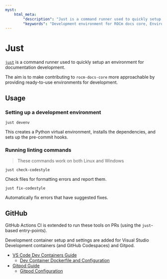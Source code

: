 ```yaml
---
myst:
    html_meta:
        "description": "Just is a command runner used to quickly setup an environment for documentation development"
        "keywords": "Development environment for ROCm docs core, Environment for documentation development, Development environment for ROCm documentation, Just, ROCm docs core developer guide"
---
```


# Just

[`just`](https://github.com/casey/just) is a command runner used to
quickly setup an environment for documentation development.

The aim is to make contributing to `rocm-docs-core` more approachable
by providing ready-to-use environments for development.

## Usage

### Setting up a development environment

`just devenv`

This creates a Python virtual environment,
installs the dependencies, and sets up the pre-commit hooks.

### Running linting commands

> These commands work on both Linux and Windows

`just check-codestyle`

Check files for formatting errors and report them.

`just fix-codestyle`

Automatically fix errors that have suggested fixes.

## GitHub

GitHub Actions CI is extended to run these tools on PRs
(using the `just`-based entry-points).

Development container setup and settings are added
for Visual Studio Development containers (and GitHub Codespaces) and Gitpod.

- [VS Code Dev Containers Guide](https://code.visualstudio.com/docs/devcontainers/containers)
  - [Dev Container Dockerfile and Configuration](https://github.com/ROCm/rocm-docs-core/tree/develop/.devcontainer)
- [Gitpod Guide](https://www.gitpod.io/docs/introduction/getting-started)
  - [Gitpod Configuration](https://github.com/ROCm/rocm-docs-core/blob/develop/.gitpod.yml)
